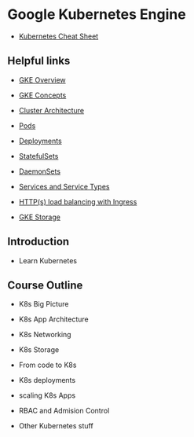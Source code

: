 # Google Kubernetes Engine

* [Kubernetes Cheat Sheet](https://kubernetes.io/docs/reference/kubectl/cheatsheet/)

## Helpful links

* [GKE Overview](https://cloud.google.com/kubernetes-engine/docs/concepts/kubernetes-engine-overview)

* [GKE Concepts](https://cloud.google.com/kubernetes-engine/docs/concepts/)

* [Cluster Architecture](https://cloud.google.com/kubernetes-engine/docs/concepts/cluster-architecture)

* [Pods](https://cloud.google.com/kubernetes-engine/docs/concepts/pod)

* [Deployments](https://cloud.google.com/kubernetes-engine/docs/concepts/deployment)

* [StatefulSets](https://cloud.google.com/kubernetes-engine/docs/concepts/statefulset)

* [DaemonSets](https://cloud.google.com/kubernetes-engine/docs/concepts/daemonset)

* [Services and Service Types](https://cloud.google.com/kubernetes-engine/docs/concepts/service)

* [HTTP(s) load balancing with Ingress](https://cloud.google.com/kubernetes-engine/docs/concepts/ingress)

* [GKE Storage](https://cloud.google.com/kubernetes-engine/docs/concepts/storage-overview)

## Introduction

* Learn Kubernetes 

## Course Outline

* K8s Big Picture

* K8s App Architecture

* K8s Networking

* K8s Storage

* From code to K8s

* K8s deployments

* scaling K8s Apps

* RBAC and Admision Control 

* Other Kubernetes stuff